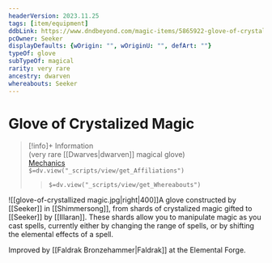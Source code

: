 ```yaml
---
headerVersion: 2023.11.25
tags: [item/equipment]
ddbLink: https://www.dndbeyond.com/magic-items/5865922-glove-of-crystallized-magic
pcOwner: Seeker
displayDefaults: {wOrigin: "", wOriginU: "", defArt: ""}
typeOf: glove
subTypeOf: magical
rarity: very rare
ancestry: dwarven
whereabouts: Seeker
---
```

# Glove of Crystalized Magic
>[!info]+ Information  
> (very rare [[Dwarves|dwarven]] magical glove)  
> [Mechanics](https://www.dndbeyond.com/magic-items/5865922-glove-of-crystallized-magic)  
> `$=dv.view("_scripts/view/get_Affiliations")`  
>> `$=dv.view("_scripts/view/get_Whereabouts")`

![[glove-of-crystallized magic.jpg|right|400]]A glove constructed by [[Seeker]] in [[Shimmersong]], from shards of crystalized magic gifted to [[Seeker]] by [[Illaran]]. These shards allow you to manipulate magic as you cast spells, currently either by changing the range of spells, or by shifting the elemental effects of a spell. 

Improved by [[Faldrak Bronzehammer|Faldrak]] at the Elemental Forge. 